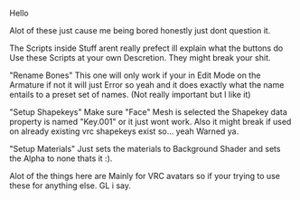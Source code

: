 Hello

Alot of these just cause me being bored honestly just dont question it.

The Scripts inside Stuff arent really prefect ill explain what the buttons do
Use these Scripts at your own Descretion. They might break your shit.

"Rename Bones"
This one will only work if your in Edit Mode on the Armature if not it will just Error so yeah and it does exactly what the name entails to a preset set of names. (Not really important but I like it)

"Setup Shapekeys"
Make sure "Face" Mesh is selected the Shapekey data property is named "Key.001" or it just wont work. Also it might break if used on already existing vrc shapekeys exist so... yeah Warned ya.

"Setup Materials"
Just sets the materials to Background Shader and sets the Alpha to none thats it :).

Alot of the things here are Mainly for VRC avatars so if your trying to use these for anything else. GL i say.
